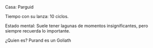 Casa: Parguid

Tiempo con su lanza: 10 ciclos.

Estado mental: Suele tener lagunas de momentos insignificantes, pero siempre recuerda lo importante.

¿Quien es?
Purand es un Goliath 